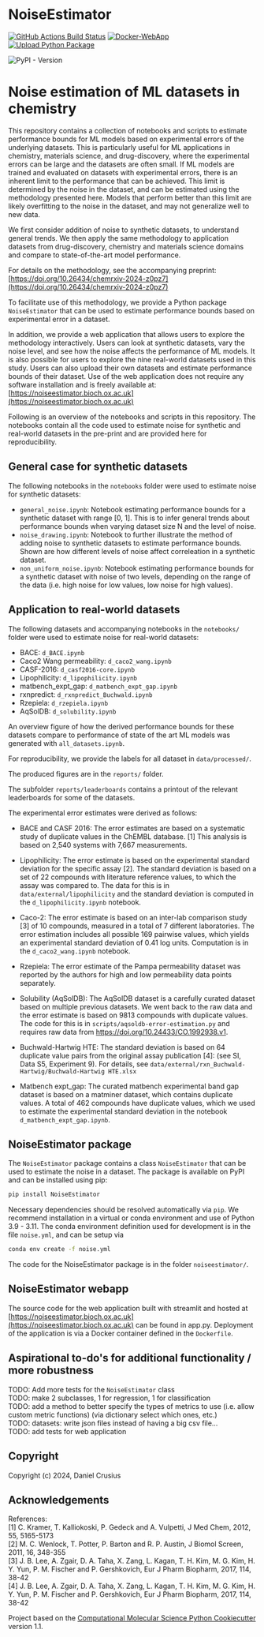 NoiseEstimator
==============================
[//]: # (Badges)
[![GitHub Actions Build Status](https://github.com/d-cru/NoiseEstimator/workflows/CI/badge.svg)](https://github.com/d-cru/NoiseEstimator/actions?query=workflow%3ACI)
[![Docker-WebApp](https://github.com/D-Cru/NoiseEstimator/actions/workflows/docker-publish.yml/badge.svg)](https://github.com/D-Cru/NoiseEstimator/actions/workflows/docker-publish.yml)
[![Upload Python Package](https://github.com/D-Cru/NoiseEstimator/actions/workflows/python-publish.yml/badge.svg)](https://github.com/D-Cru/NoiseEstimator/actions/workflows/python-publish.yml)
<!-- [![codecov](https://codecov.io/gh/d-cru/NoiseEstimator/branch/main/graph/badge.svg)](https://codecov.io/gh/d-cru/NoiseEstimator/branch/main) -->
![PyPI - Version](https://img.shields.io/pypi/v/noiseestimator)

# Noise estimation of ML datasets in chemistry

This repository contains a collection of notebooks and scripts to estimate performance bounds for ML models based on experimental errors of the underlying datasets. This is particularly useful for ML applications in chemistry, materials science, and drug-discovery, where the experimental errors can be large and the datasets are often small. 
If ML models are trained and evaluated on datasets with experimental errors, there is an inherent limit to the performance that can be achieved. This limit is determined by the noise in the dataset, and can be estimated using the methodology presented here. Models that perform better than this limit are likely overfitting to the noise in the dataset, and may not generalize well to new data.

We first consider addition of noise to synthetic datasets, to understand general trends. We then apply the same methodology to application datasets from drug-discovery, chemistry and materials science domains and compare to state-of-the-art model performance.

For details on the methodology, see the accompanying preprint: [https://doi.org/10.26434/chemrxiv-2024-z0pz7](https://doi.org/10.26434/chemrxiv-2024-z0pz7)

To facilitate use of this methodology, we provide a Python package `NoiseEstimator` that can be used to estimate performance bounds based on experimental error in a dataset.

In addition, we provide a web application that allows users to explore the methodology interactively. Users can look at synthetic datasets, vary the noise level, and see how the noise affects the performance of ML models. It is also possible for users to 
explore the nine real-world datasets used in this study. Users can also upload their own datasets and estimate performance bounds of their dataset. Use of the web application does not require any software installation and is freely available at: [https://noiseestimator.bioch.ox.ac.uk](https://noiseestimator.bioch.ox.ac.uk)

Following is an overview of the notebooks and scripts in this repository. The notebooks contain all the code used to estimate noise for synthetic and real-world datasets in the pre-print and are provided here for reproducibility.

## General case for synthetic datasets

The following notebooks in the `notebooks` folder were used to estimate noise for synthetic datasets:

* `general_noise.ipynb`: Notebook estimating performance bounds for a synthetic dataset with range [0, 1].
  This is to infer general trends about performance bounds when varying dataset size N and the level of noise.
* `noise_drawing.ipynb`: Notebook to further illustrate the method of adding noise to synthetic datasets to estimate performance bounds. Shown are how different levels of noise affect correleation in a synthetic dataset. 
* `non_uniform_noise.ipynb`: Notebook estimating performance bounds for a synthetic dataset with noise of two levels, depending on the range of the data (i.e. high noise for low values, low noise for high values).


## Application to real-world datasets

The following datasets and accompanying notebooks in the `notebooks/` folder were used to estimate noise for real-world datasets:
* BACE: `d_BACE.ipynb`
* Caco2 Wang permeability: `d_caco2_wang.ipynb`
* CASF-2016: `d_casf2016-core.ipynb`
* Lipophilicity: `d_lipophilicity.ipynb`
* matbench_expt_gap: `d_matbench_expt_gap.ipynb`
* rxnpredict: `d_rxnpredict_Buchwald.ipynb`
* Rzepiela: `d_rzepiela.ipynb`
* AqSolDB: `d_solubility.ipynb`

An overview figure of how the derived performance bounds for these datasets compare to performance of state of the art ML models was generated with `all_datasets.ipynb`.

For reproducibility, we provide the labels for all dataset in `data/processed/`.

The produced figures are in the `reports/` folder. 

The subfolder `reports/leaderboards` contains a printout of the relevant leaderboards for some of the datasets.

The experimental error estimates were derived as follows:

* BACE and CASF 2016: The error estimates are based on a systematic study of duplicate values in the ChEMBL database. [1] This analysis is based on 2,540 systems with 7,667 measurements.

* Lipophilicity: The error estimate is based on the experimental standard deviation for the specific assay [2]. The standard deviation is based on a set of 22 compounds with literature reference values, to which the assay was compared to. The data for this is in `data/external/lipophilicity` and the standard deviation is computed in the `d_lipophilicity.ipynb` notebook.

* Caco-2: The error estimate is based on an inter-lab comparison study [3] of 10 compounds, measured in a total of 7 different laboratories. The error estimation includes all possible 169 pairwise values, which yields an experimental standard deviation of 0.41 log units.  Computation is in the `d_caco2_wang.ipynb` notebook.

* Rzepiela: The error estimate of the Pampa permeability dataset was reported by the authors for high and low permeability data points separately. 

* Solubility (AqSolDB): The AqSolDB dataset is a carefully curated dataset based on multiple previous datasets. We went back to the raw data and the error estimate is based on 9813 compounds with duplicate values. The code for this is in `scripts/aqsoldb-error-estimation.py` and requires raw data from https://doi.org/10.24433/CO.1992938.v1. 

* Buchwald-Hartwig HTE: The standard deviation is based on 64 duplicate value pairs from the original assay publication [4]: (see SI, Data S5, Experiment 9). For details, see `data/external/rxn_Buchwald-Hartwig/Buchwald-Hartwig HTE.xlsx`

* Matbench expt_gap: The curated matbench experimental band gap dataset is based on a matminer dataset, which contains duplicate values. A total of 462 compounds have duplicate values, which we used to estimate the experimental standard deviation in the notebook `d_matbench_expt_gap.ipynb`. 



## NoiseEstimator package

The `NoiseEstimator` package contains a class `NoiseEstimator` that can be used to estimate the noise in a dataset. The package is available on PyPI and can be installed using pip:

```bash
pip install NoiseEstimator
```

Necessary dependencies should be resolved automatically via `pip`. We recommend installation in a virtual or conda environment and use of Python 3.9 - 3.11. The conda environment definition used for development is in the file `noise.yml`, and can be setup via 

```bash
conda env create -f noise.yml
```

The code for the NoiseEstimator package is in the folder `noiseestimator/`.

## NoiseEstimator webapp

The source code for the web application built with streamlit and hosted at [https://noiseestimator.bioch.ox.ac.uk](https://noiseestimator.bioch.ox.ac.uk) can be found in app.py. Deployment of the application is via a Docker container defined in the `Dockerfile`. 


## Aspirational to-do's for additional functionality / more robustness
TODO: Add more tests for the `NoiseEstimator` class \
TODO: make 2 subclasses, 1 for regression, 1 for classification \
TODO: add a method to better specify the types of metrics to use \(i.e. allow custom metric functions) (via dictionary select which ones, etc.) \
TODO: datasets: write json files instead of having a big csv file... \
TODO: add tests for web application

## Copyright

Copyright (c) 2024, Daniel Crusius


## Acknowledgements

References: \
[1] C. Kramer, T. Kalliokoski, P. Gedeck and A. Vulpetti, J Med Chem, 2012, 55, 5165-5173 \
[2] M. C. Wenlock, T. Potter, P. Barton and R. P. Austin, J Biomol Screen, 2011, 16, 348-355 \
[3] J. B. Lee, A. Zgair, D. A. Taha, X. Zang, L. Kagan, T. H. Kim, M. G. Kim, H. Y. Yun, P. M. Fischer and P. Gershkovich, Eur J Pharm Biopharm, 2017, 114, 38-42 \
[4] J. B. Lee, A. Zgair, D. A. Taha, X. Zang, L. Kagan, T. H. Kim, M. G. Kim, H. Y. Yun, P. M. Fischer and P. Gershkovich, Eur J Pharm Biopharm, 2017, 114, 38-42
 
Project based on the 
[Computational Molecular Science Python Cookiecutter](https://github.com/molssi/cookiecutter-cms) version 1.1.

